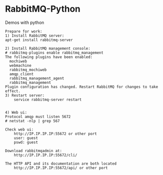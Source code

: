 RabbitMQ-Python
===============

Demos with python

    Prepare for work:
    1) Install RabbitMQ server:
    apt-get install rabbitmq-server

    2) Install RabbitMQ management console:
    # rabbitmq-plugins enable rabbitmq_management
    The following plugins have been enabled:
      mochiweb
      webmachine
      rabbitmq_mochiweb
      amqp_client
      rabbitmq_management_agent
      rabbitmq_management
    Plugin configuration has changed. Restart RabbitMQ for changes to take effect.
    3) Restart server:
        service rabbitmq-server restart


    4) Web ui:
    Protocol amqp must listen 5672
    # netstat -nlp | grep 567

    Check web ui:
        http://IP.IP.IP.IP:55672 or other port
        user: guest
        pswd: guest

    Download rabbitmqadmin at:
        http://IP.IP.IP.IP:55672/cli/

    The HTTP API and its documentation are both located
        http://IP.IP.IP.IP:55672/api/ or other port

